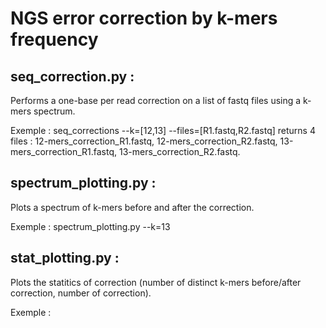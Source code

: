 # NGS error correction by k-mers frequency
## seq_correction.py :
Performs a one-base per read correction on a list of fastq files using a k-mers spectrum.

Exemple : seq_corrections --k=[12,13] --files=[R1.fastq,R2.fastq] returns 4 files : 12-mers_correction_R1.fastq, 12-mers_correction_R2.fastq, 13-mers_correction_R1.fastq, 13-mers_correction_R2.fastq.

## spectrum_plotting.py :
Plots a spectrum of k-mers before and after the correction.

Exemple : spectrum_plotting.py --k=13 

## stat_plotting.py :
Plots the statitics of correction (number of distinct k-mers before/after correction, number of correction).

Exemple :
